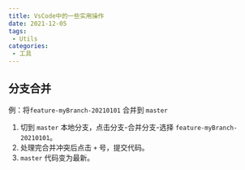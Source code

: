```yaml
---
title: VsCode中的一些实用操作
date: 2021-12-05
tags:
 - Utils
categories:
 - 工具
---
```


## 分支合并

例：将`feature-myBranch-20210101` 合并到 `master`

1. 切到 `master` 本地分支，点击分支-合并分支-选择 `feature-myBranch-20210101`。
2. 处理完合并冲突后点击 `+` 号，提交代码。
3. `master` 代码变为最新。
